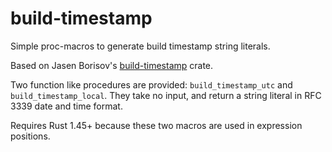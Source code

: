 # build-timestamp

Simple proc-macros to generate build timestamp string literals.

Based on Jasen Borisov's [build-timestamp](https://crates.io/crates/build_timestamp) crate.

Two function like procedures are provided: `build_timestamp_utc` and `build_timestamp_local`. They take no input, and return a string literal in RFC 3339 date and time format.

Requires Rust 1.45+ because these two macros are used in expression positions.